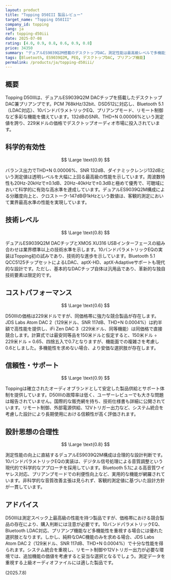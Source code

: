 ```yaml
---
layout: product
title: "Topping D50III 製品レビュー"
target_name: "Topping D50III"
company_id: topping
lang: ja
ref: topping-d50iii
date: 2025-07-08
rating: [4.0, 0.9, 0.8, 0.6, 0.9, 0.8]
price: 34350
summary: "デュアルES9039Q2M搭載のデスクトップDAC。測定性能は最高級レベルで多機能だが、価格帯競争において競合製品の存在で限定的なCP"
tags: [Bluetooth, ES9039Q2M, PEQ, デスクトップDAC, プリアンプ機能]
permalink: /products/ja/topping-d50iii/
---
```


## 概要

Topping D50IIIは、デュアルES9039Q2M DACチップを搭載したデスクトップDAC兼プリアンプです。PCM 768kHz/32bit、DSD512に対応し、Bluetooth 5.1（LDAC対応）、10バンドパラメトリックEQ、プリアンプモード、リモート制御など多彩な機能を備えています。132dBのSNR、THD+N 0.00006%という測定値を誇り、229米ドルの価格でデスクトップオーディオ市場に投入されています。

## 科学的有効性

$$ \Large \text{0.9} $$

バランス出力でTHD+N 0.00006%、SNR 132dB、ダイナミックレンジ132dBという測定値は透明レベルを大幅に上回る最高級の性能を示しています。周波数特性も20Hz-20kHzで±0.1dB、20Hz-40kHzで±0.3dBと極めて優秀で、可聴域において科学的に有効な高水準を達成しています。デュアルES9039Q2M構成による分離度向上と、クロストーク-147dB@1kHzという数値は、客観的測定において業界最高水準の性能を実現しています。

## 技術レベル

$$ \Large \text{0.8} $$

デュアルES9039Q2M DACチップとXMOS XU316 USBインターフェースの組み合わせは業界標準以上の技術水準を示します。10バンドパラメトリックEQの実装はTopping初の試みであり、技術的な進歩を示しています。Bluetooth 5.1 QCC5125チップセットによるLDAC、aptX-HD、aptX-Adaptiveサポートも現代的な設計です。ただし、基本的なDACチップ自体は汎用品であり、革新的な独自技術要素は限定的です。

## コストパフォーマンス

$$ \Large \text{0.6} $$

D50IIIの価格は229米ドルですが、同価格帯に強力な競合製品が存在します。JDS Labs Atom DAC 2（129米ドル、SNR 117dB、THD+N 0.0004%）は約半額で高性能を提供し、iFi Zen DAC 3（229米ドル、同等機能）は同価格で直接競合します。計算式では最安同等品を150米ドルと仮定すると、150米ドル ÷ 229米ドル = 0.65、四捨五入で0.7となりますが、機能面での複雑さを考慮し0.6としました。多機能性を求めない場合、より安価な選択肢が存在します。

## 信頼性・サポート

$$ \Large \text{0.9} $$

Toppingは確立されたオーディオブランドとして安定した製品供給とサポート体制を提供しています。D50IIIの故障率は低く、ユーザーレビューでも大きな問題は報告されていません。国際的な販売網を持ち、技術仕様書も詳細に公開されています。リモート制御、外部電源供給、12Vトリガー出力など、システム統合を考慮した設計により長期使用における信頼性が高く評価されます。

## 設計思想の合理性

$$ \Large \text{0.8} $$

測定性能の向上に直結するデュアルES9039Q2M構成は合理的な設計判断です。10バンドパラメトリックEQの実装は、デジタル信号処理による音質調整という現代的で科学的なアプローチを採用しています。Bluetooth 5.1による高音質ワイヤレス対応、プリアンプモードでの利便性向上など、実用的な機能が網羅されています。非科学的な音質改善主張は見られず、客観的測定値に基づいた設計方針が一貫しています。

## アドバイス

D50IIIは測定スペック上最高級の性能を持つ製品ですが、価格帯における競合製品の存在により、購入判断には注意が必要です。10バンドパラメトリックEQ、Bluetooth LDAC対応、プリアンプ機能など多機能性を重視する場合には優れた選択肢となります。しかし、純粋なDAC機能のみを求める場合、JDS Labs Atom DAC 2（129米ドル、SNR 117dB、THD+N 0.0004%）で十分な性能を得られます。システム統合を重視し、リモート制御や12Vトリガー出力が必要な環境では、追加機能の価値を考慮すると妥当な選択となるでしょう。測定データを重視する上級オーディオファイルには適した製品です。

(2025.7.8)